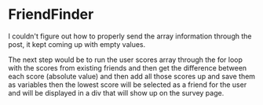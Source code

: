 # FriendFinder

I couldn't figure out how to properly send the array information through the post, it kept coming up with empty values.

The next step would be to run the user scores array through the for loop with the scores from existing friends and then get the difference between each score (absolute value) and then add all those scores up and save them as variables then the lowest score will be selected as a friend for the user and will be displayed in a div that will show up on the survey page.